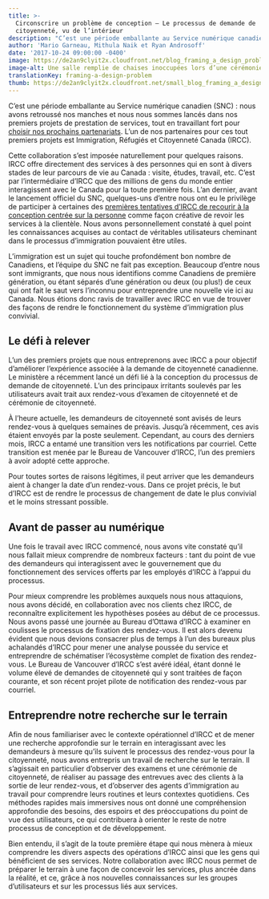 ```yaml
---
title: >-
  Circonscrire un problème de conception – Le processus de demande de
  citoyenneté, vu de l’intérieur
description: "C’est une période emballante au Service numérique canadien (SNC)\_: nous avons retroussé nos manches et nous nous sommes lancés dans nos premiers projets de prestation de services, tout en travaillant fort pour choisir nos prochains partenariats. L’un de nos partenaires pour ces tout premiers projets est Immigration, Réfugiés et Citoyenneté Canada (IRCC)."
author: 'Mario Garneau, Mithula Naik et Ryan Androsoff'
date: '2017-10-24 09:00:00 -0400'
image: https://de2an9clyit2x.cloudfront.net/blog_framing_a_design_problem_2017_ed45b772b5.jpg
image-alt: Une salle remplie de chaises inoccupées lors d’une cérémonie de citoyenneté.
translationKey: framing-a-design-problem
thumb: https://de2an9clyit2x.cloudfront.net/small_blog_framing_a_design_problem_2017_ed45b772b5.jpg
---
```

C’est une période emballante au Service numérique canadien (SNC) : nous avons retroussé nos manches et nous nous sommes lancés dans nos premiers projets de prestation de services, tout en travaillant fort pour [choisir nos prochains partenariats](/2017/08/24/choisir-nos-projets/). L’un de nos partenaires pour ces tout premiers projets est Immigration, Réfugiés et Citoyenneté Canada (IRCC).

Cette collaboration s’est imposée naturellement pour quelques raisons. IRCC offre directement des services à des personnes qui en sont à divers stades de leur parcours de vie au Canada : visite, études, travail, etc. C’est par l’intermédiaire d’IRCC que des millions de gens du monde entier interagissent avec le Canada pour la toute première fois. L’an dernier, avant le lancement officiel du SNC, quelques-uns d’entre nous ont eu le privilège de participer à certaines des [premières tentatives d’IRCC de recourir à la conception centrée sur la personne](https://www.thestar.com/news/immigration/2017/09/10/customer-service-a-new-concept-for-canadas-immigration-department.html) comme façon créative de revoir les services à la clientèle. Nous avons personnellement constaté à quel point les connaissances acquises au contact de véritables utilisateurs cheminant dans le processus d’immigration pouvaient être utiles.

L’immigration est un sujet qui touche profondément bon nombre de Canadiens, et l’équipe du SNC ne fait pas exception. Beaucoup d’entre nous sont immigrants, que nous nous identifions comme Canadiens de première génération, ou étant séparés d’une génération ou deux (ou plus!) de ceux qui ont fait le saut vers l’inconnu pour entreprendre une nouvelle vie ici au Canada. Nous étions donc ravis de travailler avec IRCC en vue de trouver des façons de rendre le fonctionnement du système d’immigration plus convivial.

## Le défi à relever

L’un des premiers projets que nous entreprenons avec IRCC a pour objectif d’améliorer l’expérience associée à la demande de citoyenneté canadienne. Le ministère a récemment lancé un défi lié à la conception du processus de demande de citoyenneté. L’un des principaux irritants soulevés par les utilisateurs avait trait aux rendez-vous d’examen de citoyenneté et de cérémonie de citoyenneté.

À l’heure actuelle, les demandeurs de citoyenneté sont avisés de leurs rendez-vous à quelques semaines de préavis. Jusqu’à récemment, ces avis étaient envoyés par la poste seulement. Cependant, au cours des derniers mois, IRCC a entamé une transition vers les notifications par courriel. Cette transition est menée par le Bureau de Vancouver d’IRCC, l’un des premiers à avoir adopté cette approche.

Pour toutes sortes de raisons légitimes, il peut arriver que les demandeurs aient à changer la date d’un rendez-vous. Dans ce projet précis, le but d’IRCC est de rendre le processus de changement de date le plus convivial et le moins stressant possible.

## Avant de passer au numérique

Une fois le travail avec IRCC commencé, nous avons vite constaté qu’il nous fallait mieux comprendre de nombreux facteurs : tant du point de vue des demandeurs qui interagissent avec le gouvernement que du fonctionnement des services offerts par les employés d’IRCC à l’appui du processus.

Pour mieux comprendre les problèmes auxquels nous nous attaquions, nous avons décidé, en collaboration avec nos clients chez IRCC, de reconnaître explicitement les hypothèses posées au début de ce processus. Nous avons passé une journée au Bureau d’Ottawa d’IRCC à examiner en coulisses le processus de fixation des rendez-vous. Il est alors devenu évident que nous devions consacrer plus de temps à l’un des bureaux plus achalandés d’IRCC pour mener une analyse poussée du service et entreprendre de schématiser l’écosystème complet de fixation des rendez-vous. Le Bureau de Vancouver d’IRCC s’est avéré idéal, étant donné le volume élevé de demandes de citoyenneté qui y sont traitées de façon courante, et son récent projet pilote de notification des rendez-vous par courriel.

## Entreprendre notre recherche sur le terrain

Afin de nous familiariser avec le contexte opérationnel d’IRCC et de mener une recherche approfondie sur le terrain en interagissant avec les demandeurs à mesure qu’ils suivent le processus des rendez-vous pour la citoyenneté, nous avons entrepris un travail de recherche sur le terrain. Il s’agissait en particulier d’observer des examens et une cérémonie de citoyenneté, de réaliser au passage des entrevues avec des clients à la sortie de leur rendez-vous, et d’observer des agents d’immigration au travail pour comprendre leurs routines et leurs contextes quotidiens. Ces méthodes rapides mais immersives nous ont donné une compréhension approfondie des besoins, des espoirs et des préoccupations du point de vue des utilisateurs, ce qui contribuera à orienter le reste de notre processus de conception et de développement.

Bien entendu, il s’agit de la toute première étape qui nous mènera à mieux comprendre les divers aspects des opérations d’IRCC ainsi que les gens qui bénéficient de ses services. Notre collaboration avec IRCC nous permet de préparer le terrain à une façon de concevoir les services, plus ancrée dans la réalité, et ce, grâce à nos nouvelles connaissances sur les groupes d’utilisateurs et sur les processus liés aux services.

